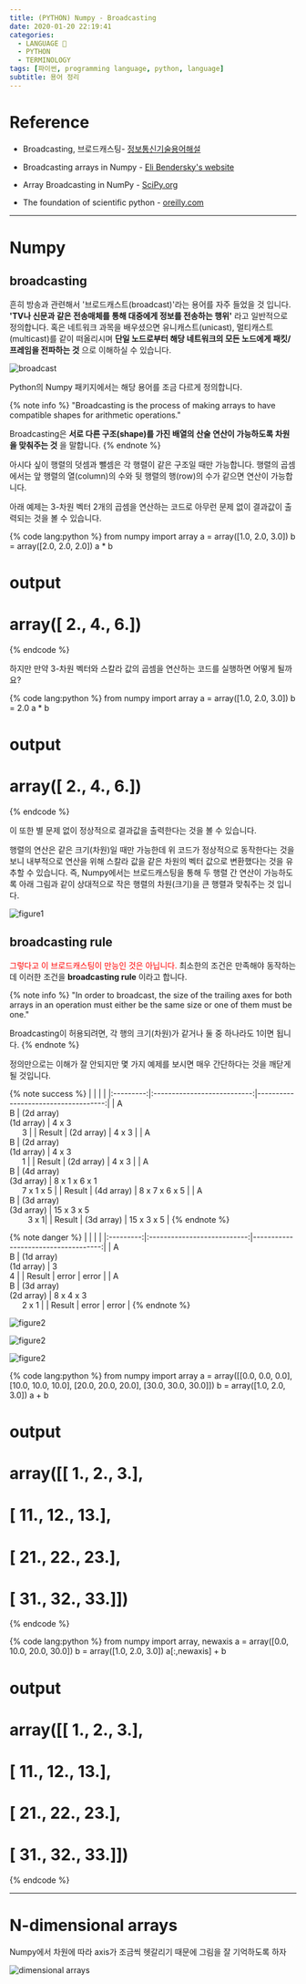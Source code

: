 ```yaml
---
title: (PYTHON) Numpy - Broadcasting
date: 2020-01-20 22:19:41
categories:
  - LANGUAGE 🚀
  - PYTHON
  - TERMINOLOGY
tags: [파이썬, programming language, python, language]
subtitle: 용어 정리
---
```


# Reference

- Broadcasting, 브로드캐스팅- [정보통신기술용어해설](http://www.ktword.co.kr/word/abbr_view.php?m_temp1=629)
- Broadcasting arrays in Numpy - [Eli Bendersky's website](https://eli.thegreenplace.net/2015/broadcasting-arrays-in-numpy/)
- Array Broadcasting in NumPy - [SciPy.org](https://docs.scipy.org/doc/numpy/user/theory.broadcasting.html#array-broadcasting-in-numpy)

- The foundation of scientific python - [oreilly.com](https://www.oreilly.com/library/view/elegant-scipy/9781491922927/ch01.html)

---

# Numpy

## broadcasting

흔히 방송과 관련해서 '브로드캐스트(broadcast)'라는 용어를 자주 들었을 것 입니다.
**'TV나 신문과 같은 전송매체를 통해 대중에게 정보를 전송하는 행위'** 라고 일반적으로 정의합니다.
혹은 네트워크 과목을 배우셨으면 유니캐스트(unicast), 멀티캐스트(multicast)를 같이 떠올리시며
**단일 노드로부터 해당 네트워크의 모든 노드에게 패킷/프레임을 전파하는 것** 으로 이해하실 수 있습니다.

![broadcast](https://www.researchgate.net/profile/Rosangela_Penteado/publication/280610232/figure/fig7/AS:267926301311009@1440890016756/0-Broadcast-multicast-and-unicast-interactions.png)

Python의 Numpy 패키지에서는 해당 용어를 조금 다르게 정의합니다.

{% note info %}
"Broadcasting is the process of making arrays to have compatible shapes for arithmetic operations."

Broadcasting은 **서로 다른 구조(shape)를 가진 배열의 산술 연산이 가능하도록 차원을 맞춰주는 것** 을 말합니다.
{% endnote %}

아시다 싶이 행렬의 덧셈과 뺄셈은 각 행렬이 같은 구조일 때만 가능합니다.
행렬의 곱셈에서는 앞 행렬의 열(column)의 수와 뒷 행렬의 행(row)의 수가 같으면 연산이 가능합니다.

아래 예제는 3-차원 벡터 2개의 곱셈을 연산하는 코드로 아무런 문제 없이 결과값이 출력되는 것을 볼 수 있습니다.

{% code lang:python %}
from numpy import array
a = array([1.0, 2.0, 3.0])
b = array([2.0, 2.0, 2.0])
a \* b

# output

# array([ 2., 4., 6.])

{% endcode %}

하지만 만약 3-차원 벡터와 스칼라 값의 곱셈을 연산하는 코드를 실행하면 어떻게 될까요?

{% code lang:python %}
from numpy import array
a = array([1.0, 2.0, 3.0])
b = 2.0
a \* b

# output

# array([ 2., 4., 6.])

{% endcode %}

이 또한 별 문제 없이 정상적으로 결과값을 출력한다는 것을 볼 수 있습니다.

행렬의 연산은 같은 크기(차원)일 때만 가능한데
위 코드가 정상적으로 동작한다는 것을 보니 내부적으로 연산을 위해 스칼라 값을 같은 차원의 벡터 값으로 변환했다는 것을 유추할 수 있습니다.
즉, Numpy에서는 브로드캐스팅을 통해 두 행렬 간 연산이 가능하도록 아래 그림과 같이 상대적으로 작은 행렬의 차원(크기)을 큰 행렬과 맞춰주는 것 입니다.

![figure1](https://docs.scipy.org/doc/numpy/_images/theory.broadcast_1.gif)

## broadcasting rule

<span style="color:red">그렇다고 이 브로드캐스팅이 만능인 것은 아닙니다.</span>
최소한의 조건은 만족해야 동작하는데 이러한 조건을 **broadcasting rule** 이라고 합니다.

{% note info %}
"In order to broadcast, the size of the trailing axes for both arrays in an operation must either be the same size or one of them must be one."

Broadcasting이 허용되려면, 각 행의 크기(차원)가 같거나 둘 중 하나라도 1이면 됩니다.
{% endnote %}

정의만으로는 이해가 잘 안되지만 몇 가지 예제를 보시면 매우 간단하다는 것을 깨닫게 될 것입니다.

{% note success %}
| | | |
|:---------:|:---------------------------:|------------------------------------:|
| A </br> B | (2d array) </br> (1d array) | 4 x 3 </br> &emsp;&nbsp; 3 |
| Result | (2d array) | 4 x 3 |
| A </br> B | (2d array) </br> (1d array) | 4 x 3 </br> &emsp;&nbsp; 1 |
| Result | (2d array) | 4 x 3 |
| A </br> B | (4d array) </br> (3d array) | 8 x 1 x 6 x 1 </br> &emsp;&nbsp; 7 x 1 x 5 |
| Result | (4d array) | 8 x 7 x 6 x 5 |
| A </br> B | (3d array) </br> (3d array) | 15 x 3 x 5 </br> &emsp;&emsp; 3 x 1|
| Result | (3d array) | 15 x 3 x 5 |
{% endnote %}

{% note danger %}
| | | |
|:---------:|:---------------------------:|------------------------------------:|
| A </br> B | (1d array) </br> (1d array) | 3 </br> 4 |
| Result | error | error |
| A </br> B | (3d array) </br> (2d array) | 8 x 4 x 3 </br> &emsp;&nbsp; 2 x 1 |
| Result | error | error |
{% endnote %}

![figure2](https://docs.scipy.org/doc/numpy/_images/theory.broadcast_2.gif)

![figure2](https://docs.scipy.org/doc/numpy/_images/theory.broadcast_3.gif)

![figure2](https://docs.scipy.org/doc/numpy/_images/theory.broadcast_4.gif)

{% code lang:python %}
from numpy import array
a = array([[0.0,  0.0,  0.0],
              [10.0, 10.0, 10.0],
              [20.0, 20.0, 20.0],
              [30.0, 30.0, 30.0]])
b = array([1.0, 2.0, 3.0])
a + b

# output

# array([[ 1., 2., 3.],

# [ 11., 12., 13.],

# [ 21., 22., 23.],

# [ 31., 32., 33.]])

{% endcode %}

{% code lang:python %}
from numpy import array, newaxis
a = array([0.0, 10.0, 20.0, 30.0])
b = array([1.0, 2.0, 3.0])
a[:,newaxis] + b

# output

# array([[ 1., 2., 3.],

# [ 11., 12., 13.],

# [ 21., 22., 23.],

# [ 31., 32., 33.]])

{% endcode %}

---

# N-dimensional arrays

Numpy에서 차원에 따라 axis가 조금씩 헷갈리기 때문에 그림을 잘 기억하도록 하자

![dimensional arrays](https://www.oreilly.com/library/view/elegant-scipy/9781491922927/assets/elsp_0105.png)
